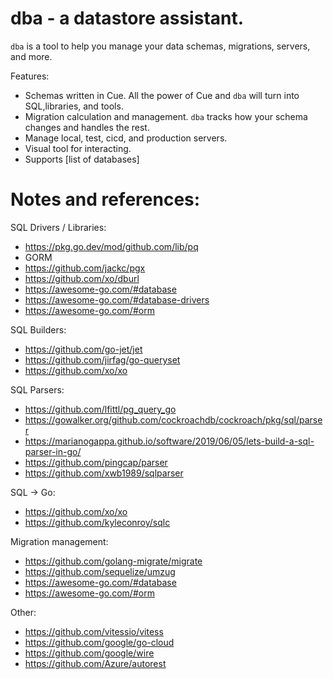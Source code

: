 # dba - a datastore assistant.

`dba` is a tool to help you manage your data
schemas, migrations, servers, and more.

Features:

- Schemas written in Cue. All the power of Cue and `dba` will turn into SQL,libraries, and tools.
- Migration calculation and management. `dba` tracks how your schema changes and handles the rest.
- Manage local, test, cicd, and production servers.
- Visual tool for interacting.
- Supports [list of databases]


# Notes and references:

SQL Drivers / Libraries:

- https://pkg.go.dev/mod/github.com/lib/pq
- GORM
- https://github.com/jackc/pgx
- https://github.com/xo/dburl
- https://awesome-go.com/#database
- https://awesome-go.com/#database-drivers
- https://awesome-go.com/#orm

SQL Builders:

- https://github.com/go-jet/jet
- https://github.com/jirfag/go-queryset
- https://github.com/xo/xo

SQL Parsers:

- https://github.com/lfittl/pg_query_go
- https://gowalker.org/github.com/cockroachdb/cockroach/pkg/sql/parser
- https://marianogappa.github.io/software/2019/06/05/lets-build-a-sql-parser-in-go/
- https://github.com/pingcap/parser
- https://github.com/xwb1989/sqlparser

SQL -> Go:

- https://github.com/xo/xo
- https://github.com/kyleconroy/sqlc

Migration management:

- https://github.com/golang-migrate/migrate
- https://github.com/sequelize/umzug
- https://awesome-go.com/#database
- https://awesome-go.com/#orm

Other:

- https://github.com/vitessio/vitess
- https://github.com/google/go-cloud
- https://github.com/google/wire
- https://github.com/Azure/autorest
